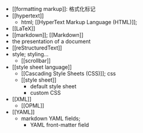 - [[formatting markup]]: 格式化标记
- [[hypertext]]
    - html; [[HyperText Markup Language (HTML)]];
- [[LaTeX]]
- [[markdown]]; [[Markdown]]
- the presentation of a document
- [[reStructuredText]]
- style; styling...
    - [[scrollbar]]
- [[style sheet language]]
    - [[Cascading Style Sheets (CSS)]]; css
    - [[style sheet]]
        - default style sheet
        - custom CSS
- [[XML]]
    - [[OPML]]
- [[YAML]]
    - markdown YAML fields;
        - YAML front-matter field

